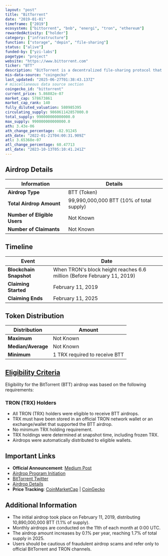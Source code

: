 ```yaml
---
layout: "post"
title: "BitTorrent"
date: "2019-01-01"
timeframe: ["2019"]
ecosystem: ["bittorrent", "bnb", "energi", "tron", "ethereum"]
rewardedActivity: ["holder"]
category: ["infrastructure"]
function: ["storage", "depin", "file-sharing"]
status: ["alive"]
funded-by: ["yzi-labs"]
pagetype: "project"
website: "https://www.bittorrent.com"
ticker: "BTT"
description: "BitTorrent is a decentralized file-sharing protocol that enables efficient distribution of data using peer-to-peer technology. It leverages blockchain technology to incentivize users with BTT tokens for participating in the network."
mis-data-source: "coingecko"
last_updated: "2025-06-27T01:38:43.137Z"
# miscellaneous data source section
coingecko_id: "bittorrent"
current_price: 5.86882e-07
market_cap: 578673861
market_cap_rank: 140
fully_diluted_valuation: 580985395
circulating_supply: 986061142857000.0
total_supply: 990000000000000.0
max_supply: 990000000000000.0
ath: 3.43e-06
ath_change_percentage: -82.91245
ath_date: "2022-01-21T04:00:31.909Z"
atl: 3.65368e-07
atl_change_percentage: 60.47713
atl_date: "2023-10-13T05:10:41.241Z"
---
```


## Airdrop Details

| Information                  | Details                                  |
| ---------------------------- | ---------------------------------------- |
| **Airdrop Type**             | BTT (Token)                              |
| **Total Airdrop Amount**     | 99,990,000,000 BTT (10% of total supply) |
| **Number of Eligible Users** | Not Known                                |
| **Number of Claimants**      | Not Known                                |

## Timeline

| Event                   | Date                                                                    |
| ----------------------- | ----------------------------------------------------------------------- |
| **Blockchain Snapshot** | When TRON's block height reaches 6.6 million (Before February 11, 2019) |
| **Claiming Started**    | February 11, 2019                                                       |
| **Claiming Ends**       | February 11, 2025                                                       |

## Token Distribution

| Distribution       | Amount                        |
| ------------------ | ----------------------------- |
| **Maximum**        | Not Known                     |
| **Median/Average** | Not Known                     |
| **Minimum**        | 1 TRX required to receive BTT |

## [Eligibility Criteria](https://medium.com/bittorrent/bittorrent-foundation-unveils-more-details-regarding-bittorrent-btt-airdrops-for-tron-trx-8bbd194f8a87)

Eligibility for the BitTorrent (BTT) airdrop was based on the following requirements:

### TRON (TRX) Holders
- All TRON (TRX) holders were eligible to receive BTT airdrops.
- TRX must have been stored in an official TRON network wallet or an exchange/wallet that supported the BTT airdrop.
- No minimum TRX holding requirement.
- TRX holdings were determined at snapshot time, including frozen TRX.
- Airdrops were automatically distributed to eligible wallets.

## Important Links

- **Official Announcement**: [Medium Post](https://medium.com/bittorrent/bittorrent-foundation-unveils-more-details-regarding-bittorrent-btt-airdrops-for-tron-trx-8bbd194f8a87)
- [Airdrop Program Initiation](https://medium.com/bittorrent/bittorrent-btt-airdrop-program-for-tron-trx-holders-initiated-1918d352ebf)
- [BitTorrent Twitter](https://x.com/BitTorrent/status/1087027478609170434)
- [Airdrop Details](https://x.com/BitTorrent/status/1095017021727752197)
- **Price Tracking**: [CoinMarketCap](https://coinmarketcap.com/currencies/bittorrent/) | [CoinGecko](https://www.coingecko.com/en/coins/bittorrent)

## Additional Information

- The initial airdrop took place on February 11, 2019, distributing 10,890,000,000 BTT (1.1% of supply).
- Monthly airdrops are conducted on the 11th of each month at 0:00 UTC.
- The airdrop amount increases by 0.1% per year, reaching 1.7% of total supply in 2025.
- Users should be cautious of fraudulent airdrop scams and refer only to official BitTorrent and TRON channels.